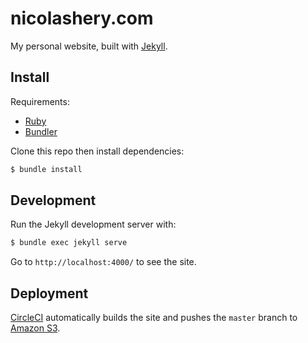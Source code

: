 # nicolashery.com

My personal website, built with [Jekyll](http://jekyllrb.com/).

## Install

Requirements:

- [Ruby](http://www.ruby-lang.org/)
- [Bundler](http://bundler.io/)

Clone this repo then install dependencies:

```bash
$ bundle install
```

## Development

Run the Jekyll development server with:

```bash
$ bundle exec jekyll serve
```

Go to `http://localhost:4000/` to see the site.

## Deployment

[CircleCI](https://circleci.com/) automatically builds the site and pushes the `master` branch to [Amazon S3](https://aws.amazon.com/s3/).
